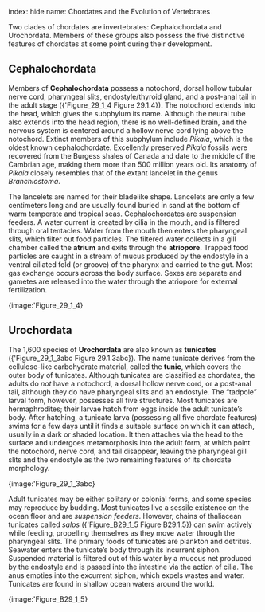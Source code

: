 index: hide
name: Chordates and the Evolution of Vertebrates

Two clades of chordates are invertebrates: Cephalochordata and Urochordata. Members of these groups also possess the five distinctive features of chordates at some point during their development.

## Cephalochordata

Members of  **Cephalochordata** possess a notochord, dorsal hollow tubular nerve cord, pharyngeal slits, endostyle/thyroid gland, and a post-anal tail in the adult stage ({'Figure_29_1_4 Figure 29.1.4}). The notochord extends into the head, which gives the subphylum its name. Although the neural tube also extends into the head region, there is no well-defined brain, and the nervous system is centered around a hollow nerve cord lying above the notochord. Extinct members of this subphylum include  *Pikaia*, which is the oldest known cephalochordate. Excellently preserved  *Pikaia* fossils were recovered from the Burgess shales of Canada and date to the middle of the Cambrian age, making them more than 500 million years old. Its anatomy of  *Pikaia* closely resembles that of the extant lancelet in the genus  *Branchiostoma*.

The lancelets are named for their bladelike shape. Lancelets are only a few centimeters long and are usually found buried in sand at the bottom of warm temperate and tropical seas. Cephalochordates are suspension feeders. A water current is created by cilia in the mouth, and is filtered through oral tentacles. Water from the mouth then enters the pharyngeal slits, which filter out food particles. The filtered water collects in a gill chamber called the  **atrium** and exits through the  **atriopore**. Trapped food particles are caught in a stream of mucus produced by the endostyle in a ventral ciliated fold (or groove) of the pharynx and carried to the gut. Most gas exchange occurs across the body surface. Sexes are separate and gametes are released into the water through the atriopore for external fertilization.


{image:'Figure_29_1_4}
        

## Urochordata

The 1,600 species of  **Urochordata** are also known as  **tunicates** ({'Figure_29_1_3abc Figure 29.1.3abc}). The name tunicate derives from the cellulose-like carbohydrate material, called the  **tunic**, which covers the outer body of tunicates. Although tunicates are classified as chordates, the adults do  *not* have a notochord, a dorsal hollow nerve cord, or a post-anal tail, although they do have pharyngeal slits and an endostyle. The “tadpole” larval form, however, possesses all five structures. Most tunicates are hermaphrodites; their larvae hatch from eggs inside the adult tunicate’s body. After hatching, a tunicate larva (possessing all five chordate features) swims for a few days until it finds a suitable surface on which it can attach, usually in a dark or shaded location. It then attaches via the head to the surface and undergoes metamorphosis into the adult form, at which point the notochord, nerve cord, and tail disappear, leaving the pharyngeal gill slits and the endostyle as the two remaining features of its chordate morphology.


{image:'Figure_29_1_3abc}
        

Adult tunicates may be either solitary or colonial forms, and some species may reproduce by budding. Most tunicates live a sessile existence on the ocean floor and are  *suspension feeders*. However, chains of thaliacean tunicates called  *salps* ({'Figure_B29_1_5 Figure B29.1.5}) can swim actively while feeding, propelling themselves as they move water through the pharyngeal slits. The primary foods of tunicates are plankton and detritus. Seawater enters the tunicate’s body through its incurrent siphon. Suspended material is filtered out of this water by a mucous net produced by the endostyle and is passed into the intestine via the action of cilia. The anus empties into the excurrent siphon, which expels wastes and water. Tunicates are found in shallow ocean waters around the world.


{image:'Figure_B29_1_5}
        
